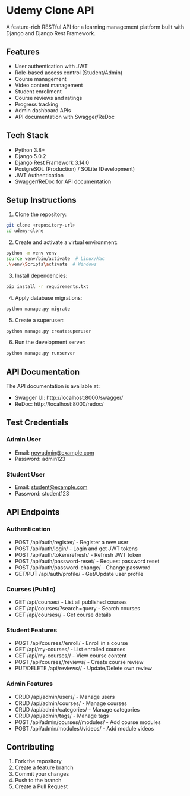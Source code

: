 # Udemy Clone API

A feature-rich RESTful API for a learning management platform built with Django and Django Rest Framework.

## Features

- User authentication with JWT
- Role-based access control (Student/Admin)
- Course management
- Video content management
- Student enrollment
- Course reviews and ratings
- Progress tracking
- Admin dashboard APIs
- API documentation with Swagger/ReDoc

## Tech Stack

- Python 3.8+
- Django 5.0.2
- Django Rest Framework 3.14.0
- PostgreSQL (Production) / SQLite (Development)
- JWT Authentication
- Swagger/ReDoc for API documentation

## Setup Instructions

1. Clone the repository:
```bash
git clone <repository-url>
cd udemy-clone
```

2. Create and activate a virtual environment:
```bash
python -m venv venv
source venv/bin/activate  # Linux/Mac
.\venv\Scripts\activate  # Windows
```

3. Install dependencies:
```bash
pip install -r requirements.txt
```

4. Apply database migrations:
```bash
python manage.py migrate
```

5. Create a superuser:
```bash
python manage.py createsuperuser
```

6. Run the development server:
```bash
python manage.py runserver
```

## API Documentation

The API documentation is available at:
- Swagger UI: http://localhost:8000/swagger/
- ReDoc: http://localhost:8000/redoc/

## Test Credentials

### Admin User
- Email: newadmin@example.com
- Password: admin123

### Student User
- Email: student@example.com
- Password: student123

## API Endpoints

### Authentication

- POST /api/auth/register/ - Register a new user
- POST /api/auth/login/ - Login and get JWT tokens
- POST /api/auth/token/refresh/ - Refresh JWT token
- POST /api/auth/password-reset/ - Request password reset
- POST /api/auth/password-change/ - Change password
- GET/PUT /api/auth/profile/ - Get/Update user profile

### Courses (Public)

- GET /api/courses/ - List all published courses
- GET /api/courses/?search=query - Search courses
- GET /api/courses/<id>/ - Get course details

### Student Features

- POST /api/courses/<id>/enroll/ - Enroll in a course
- GET /api/my-courses/ - List enrolled courses
- GET /api/my-courses/<id>/ - View course content
- POST /api/courses/<id>/reviews/ - Create course review
- PUT/DELETE /api/reviews/<id>/ - Update/Delete own review

### Admin Features

- CRUD /api/admin/users/ - Manage users
- CRUD /api/admin/courses/ - Manage courses
- CRUD /api/admin/categories/ - Manage categories
- CRUD /api/admin/tags/ - Manage tags
- POST /api/admin/courses/<id>/modules/ - Add course modules
- POST /api/admin/modules/<id>/videos/ - Add module videos

## Contributing

1. Fork the repository
2. Create a feature branch
3. Commit your changes
4. Push to the branch
5. Create a Pull Request

 
